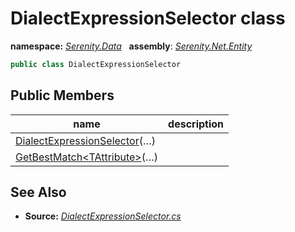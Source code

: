 # DialectExpressionSelector class
**namespace:** *[Serenity.Data](../README.md#serenity.data-namespace)*   **assembly**: *[Serenity.Net.Entity](../README.md)*

```csharp
public class DialectExpressionSelector
```

## Public Members

| name | description |
| --- | --- |
| [DialectExpressionSelector](DialectExpressionSelector/DialectExpressionSelector.md)(…) |  |
| [GetBestMatch&lt;TAttribute&gt;](DialectExpressionSelector/GetBestMatch.md)(…) |  |

## See Also

* **Source:** *[DialectExpressionSelector.cs](https://github.com/serenity-is/Serenity/blob/master/src/Serenity.Net.Entity/Row/DialectExpressionSelector.cs)*